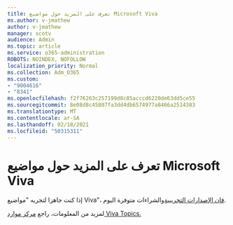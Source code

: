 ```yaml
---
title: تعرف على المزيد حول مواضيع Microsoft Viva
ms.author: v-jmathew
author: v-jmathew
manager: scotv
audience: Admin
ms.topic: article
ms.service: o365-administration
ROBOTS: NOINDEX, NOFOLLOW
localization_priority: Normal
ms.collection: Adm_O365
ms.custom:
- "9004616"
- "8341"
ms.openlocfilehash: f2f76263c257199d8c85acccd6220de63dd5ce55
ms.sourcegitcommit: 8e08d8c45807fa3dd4db6574977a8466a2514383
ms.translationtype: MT
ms.contentlocale: ar-SA
ms.lasthandoff: 02/18/2021
ms.locfileid: "50315311"
---
```

# <a name="learn-more-about-microsoft-viva-topics"></a>تعرف على المزيد حول مواضيع Microsoft Viva

إذا كنت جاهزا لتجربه "مواضيع Viva"، [فإن الإصدارات التجريبية](https://aka.ms/BuyVivaTopics)والشراءات متوفرة اليوم.

لمزيد من المعلومات، راجع [مركز موارد Viva Topics.](https://aka.ms/viva/topics/resources)
